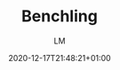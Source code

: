 ---
title: "Benchling"
images: # Create a folder in /static/images/tools that has the same name as this current markdown file and place the images there. We only need the file name here. If this is not clear, please refer to existing tools as references.
  - path: "benchling_home_page.gif"
  - path: "www.benchling.com_.png"
  - path: benchling_demo_video.mp4
  - path: "www.benchling.com_pricing_ (1).png"
  - path: "www.benchling.com_pricing_ (2).png"
  - path: "www.benchling.com_pricing_ (3).png"
  - path: "www.benchling.com_pricing_ (4).png"
  - path: "www.benchling.com_pricing_.png"
categories:
  - "Project Management"
tags:
  - "Tools"
links:
  - name: benchling
    link: https://www.benchling.com
summary: "Electronic Lab Notebook done right. Bringing life to life science R&D by transforming your R&D with the industry's most widely adopted Life Sciences R&D Cloud."
features:
  - visualization of analysis such as molecules
  - manage project workflows
  - manage assets and requirements
  - automation of processes
platforms:
  - "Web"
fields:
  - "Life Science"
plans:
  - name:
    description:
makers: # the makers of the tool
  - name:
    description:
author: LM   # the person who submitted this tool to KausalFlow
date: 2020-12-17T21:48:21+01:00
draft: false
---